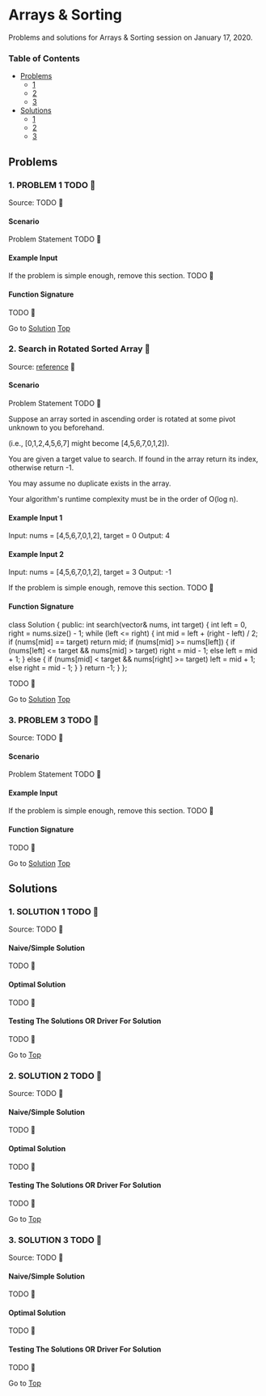 <!-- Don't remove -->
<a name="top"/>

# Arrays & Sorting

Problems and solutions for Arrays & Sorting session on January 17, 2020.

### Table of Contents

* [Problems](#problems)
  * [1](#p1)
  * [2](#p2)
  * [3](#p3)
* [Solutions](#solutions)
  * [1](#s1)
  * [2](#s2)
  * [3](#s3)

<!-- Don't remove -->
<a name="problems"/>

## Problems

<a name="p1"/>

### 1. PROBLEM 1 TODO :bug:

Source: TODO :bug:

#### Scenario

Problem Statement TODO :bug:

#### Example Input

If the problem is simple enough, remove this section. TODO :bug:

#### Function Signature

TODO :bug:

<!-- Don't remove -->
Go to [Solution](#s1)   [Top](#top)

<!-- Don't remove -->
<a name="p2"/>

### 2. Search in Rotated Sorted Array :bug:

Source: <a href="https://www.youtube.com/watch?v=5BI0Rdm9Yhk">reference</a> :bug:

#### Scenario


Problem Statement TODO :bug:

Suppose an array sorted in ascending order is rotated at some pivot unknown to you beforehand.

(i.e., [0,1,2,4,5,6,7] might become [4,5,6,7,0,1,2]).

You are given a target value to search. If found in the array return its index, otherwise return -1.

You may assume no duplicate exists in the array.

Your algorithm's runtime complexity must be in the order of O(log n).

#### Example Input 1
Input: nums = [4,5,6,7,0,1,2], target = 0
Output: 4

#### Example Input 2

Input: nums = [4,5,6,7,0,1,2], target = 3
Output: -1

If the problem is simple enough, remove this section. TODO :bug:

#### Function Signature
class Solution {
public:
    int search(vector<int>& nums, int target) {
        int left = 0, right = nums.size() - 1;
        while (left <= right) {
            int mid = left + (right - left) / 2;
            if (nums[mid] == target) return mid;
            if (nums[mid] >= nums[left]) {
                if (nums[left] <= target && nums[mid] > target) right = mid - 1;
                else left = mid + 1;
            } else {
                if (nums[mid] < target && nums[right] >= target) left = mid + 1;
                else right = mid - 1;
            }
        }
        return -1;
    }
};

TODO :bug:

<!-- Don't remove -->
Go to [Solution](#s2)   [Top](#top)

<!-- Don't remove -->
<a name="p3"/>

### 3. PROBLEM 3 TODO :bug:

Source: TODO :bug:

#### Scenario

Problem Statement TODO :bug:

#### Example Input

If the problem is simple enough, remove this section. TODO :bug:

#### Function Signature

TODO :bug:

<!-- Don't remove -->
Go to [Solution](#s3)   [Top](#top)

<!-- Don't remove -->
<a name="solutions"/>

## Solutions

<!-- Don't remove -->
<a name="s1"/>

### 1. SOLUTION 1 TODO :bug:

Source: TODO :bug:

#### Naive/Simple Solution

TODO :bug:

#### Optimal Solution

TODO :bug:

#### Testing The Solutions OR Driver For Solution

TODO :bug:

<!-- Don't remove -->
Go to [Top](#top)

<!-- Don't remove -->
<a name="s2"/>

### 2. SOLUTION 2 TODO :bug:

Source: TODO :bug:

#### Naive/Simple Solution

TODO :bug:

#### Optimal Solution

TODO :bug:

#### Testing The Solutions OR Driver For Solution

TODO :bug:

<!-- Don't remove -->
Go to [Top](#top)

<!-- Don't remove -->
<a name="s3"/>

### 3. SOLUTION 3 TODO :bug:

Source: TODO :bug:

#### Naive/Simple Solution

TODO :bug:

#### Optimal Solution

TODO :bug:

#### Testing The Solutions OR Driver For Solution

TODO :bug:

<!-- Don't remove -->
Go to [Top](#top)
